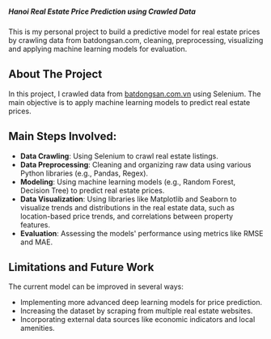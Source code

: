 
##### Hanoi Real Estate Price Prediction using Crawled Data

This is my personal project to build a predictive model for real estate prices by crawling data from batdongsan.com,  cleaning, preprocessing, visualizing and applying machine learning models for evaluation.

## About The Project

In this project, I crawled data from [batdongsan.com.vn](https://batdongsan.com.vn) using Selenium. The main objective is to apply machine learning models to predict real estate prices.

## Main Steps Involved:

- **Data Crawling**: Using Selenium to crawl real estate listings.
- **Data Preprocessing**: Cleaning and organizing raw data using various Python libraries (e.g., Pandas, Regex).
- **Modeling**: Using machine learning models (e.g., Random Forest, Decision Tree) to predict real estate prices.
- **Data Visualization**: Using libraries like Matplotlib and Seaborn to visualize trends and distributions in the real estate data, such as location-based price trends, and correlations between property features.
- **Evaluation**: Assessing the models' performance using metrics like RMSE and MAE.


## Limitations and Future Work

The current model can be improved in several ways:

- Implementing more advanced deep learning models for price prediction.
- Increasing the dataset by scraping from multiple real estate websites.
- Incorporating external data sources like economic indicators and local amenities.
